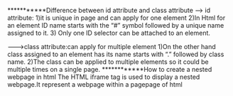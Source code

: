 ***********Difference between id attribute and class attribute
--> id attribute: 
1)it is unique in page and can apply for one element
2)In Html for an element ID name starts with the “#” symbol followed by a unique name assigned to it.
3)	Only one ID selector can be attached to an element.

--->class attribute:can apply for multiple element
1)On the other hand class assigned to an element has its name starts with “.” followed by class name.
2)The class can be applied to multiple elements so it could be multiple times on a single page.
************How to create a nested webpage in html
The HTML iframe tag is used to display a nested webpage.It represent a webpage within a pagepage of html
